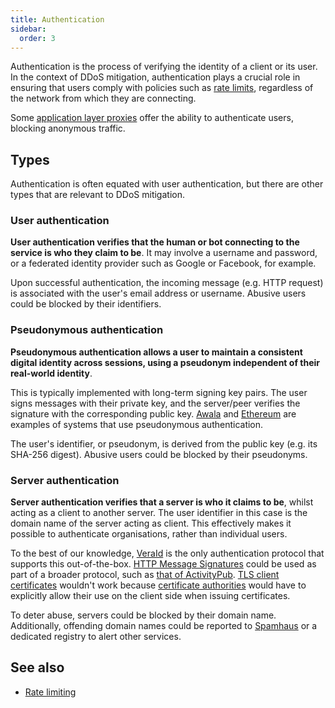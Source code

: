 ```yaml
---
title: Authentication
sidebar:
  order: 3
---
```


Authentication is the process of verifying the identity of a client or its user.
In the context of DDoS mitigation,
authentication plays a crucial role in ensuring that users comply with policies such as [rate limits](./rate-limiting.md),
regardless of the network from which they are connecting.

Some [application layer proxies](./reverse-proxies.md#application-layer-proxy) offer the ability to authenticate users,
blocking anonymous traffic.

## Types

Authentication is often equated with user authentication,
but there are other types that are relevant to DDoS mitigation.

### User authentication

**User authentication verifies that the human or bot connecting to
the service is who they claim to be**.
It may involve a username and password,
or a federated identity provider such as Google or Facebook,
for example.

Upon successful authentication,
the incoming message (e.g. HTTP request) is associated with the user's email address or username.
Abusive users could be blocked by their identifiers.

### Pseudonymous authentication

**Pseudonymous authentication allows a user to maintain a consistent digital identity across sessions,
using a pseudonym independent of their real-world identity**.

This is typically implemented with long-term signing key pairs.
The user signs messages with their private key,
and the server/peer verifies the signature with the corresponding public key.
[Awala](https://awala.network/tech-overview#authentication-and-access-control) and [Ethereum](https://info.etherscan.com/what-is-an-ethereum-address/) are examples of systems
that use pseudonymous authentication.

The user's identifier, or pseudonym, is derived from the public key (e.g. its SHA-256 digest).
Abusive users could be blocked by their pseudonyms.

### Server authentication

**Server authentication verifies that a server is who it claims to be**,
whilst acting as a client to another server.
The user identifier in this case is the domain name of the server acting as client.
This effectively makes it possible to authenticate organisations,
rather than individual users.

To the best of our knowledge,
[VeraId](https://veraid.net) is the only authentication protocol that supports this out-of-the-box.
[HTTP Message Signatures](https://justinsecurity.medium.com/signing-http-messages-962510d65895)
could be used as part of a broader protocol,
such as [that of ActivityPub](https://www.w3.org/wiki/SocialCG/ActivityPub/Authentication_Authorization#Server_to_Server).
[TLS client certificates](https://techcommunity.microsoft.com/t5/iis-support-blog/client-certificate-authentication-part-1/ba-p/324623)
wouldn't work because [certificate authorities](https://en.wikipedia.org/wiki/Certificate_authority) would have to
explicitly allow their use on the client side when issuing certificates.

To deter abuse,
servers could be blocked by their domain name.
Additionally,
offending domain names could be reported to [Spamhaus](https://www.spamhaus.org/domain-reputation/)
or a dedicated registry to alert other services.

## See also

- [Rate limiting](./rate-limiting.md)
